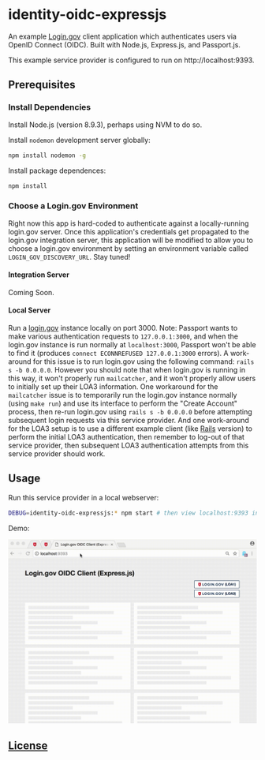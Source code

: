 # identity-oidc-expressjs

An example [Login.gov](https://login.gov/) client application which authenticates users via OpenID Connect (OIDC). Built with Node.js, Express.js, and Passport.js.

This example service provider is configured to run on http://localhost:9393.

## Prerequisites

### Install Dependencies

Install Node.js (version 8.9.3), perhaps using NVM to do so.

Install `nodemon` development server globally:

```sh
npm install nodemon -g
```

Install package dependences:

```sh
npm install
```

### Choose a Login.gov Environment

Right now this app is hard-coded to authenticate against a locally-running login.gov server. Once this application's credentials get propagated to the login.gov integration server, this application will be modified to allow you to choose a login.gov environment by setting an environment variable called `LOGIN_GOV_DISCOVERY_URL`. Stay tuned!

#### Integration Server

Coming Soon.

#### Local Server

Run a [login.gov](https://github.com/18F/identity-idp/) instance locally on port 3000. Note: Passport wants to make various authentication requests to `127.0.0.1:3000`, and when the login.gov instance is run normally at `localhost:3000`, Passport won't be able to find it (produces `connect ECONNREFUSED 127.0.0.1:3000` errors). A work-around for this issue is to run login.gov using the following command: `rails s -b 0.0.0.0`. However you should note that when login.gov is running in this way, it won't properly run `mailcatcher`, and it won't properly allow users to initially set up their LOA3 information. One workaround for the `mailcatcher` issue is to temporarily run the login.gov instance normally (using `make run`) and use its interface to perform the "Create Account" process, then re-run login.gov using `rails s -b 0.0.0.0` before attempting subsequent login requests via this service provider. And one work-around for the LOA3 setup is to use a different example client (like [Rails](https://github.com/18F/identity-sp-rails) version) to perform the initial LOA3 authentication, then remember to log-out of that service provider, then subsequent LOA3 authentication attempts from this service provider should work.

## Usage

Run this service provider in a local webserver:

```sh
DEBUG=identity-oidc-expressjs:* npm start # then view localhost:9393 in a browser
```

Demo:

![a screencast of a user navigating this application: logging in using LOA1 by clicking a button on the homepage, then getting redirected to a profile page showing the user's email address, then logging out and demonstrating inability to access the profile page again. then repeating the process using LOA3 to log-in produces the same results, except it displays more user information on the profile page.](demo.gif)

## [License](LICENSE)
